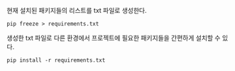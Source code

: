 현재 설치된 패키지들의 리스트를 txt 파일로 생성한다.
```
pip freeze > requirements.txt
```
생성한 txt 파일로 다른 환경에서 프로젝트에 필요한 패키지들을 간편하게 설치할 수 있다.
```
pip install -r requirements.txt
``` 